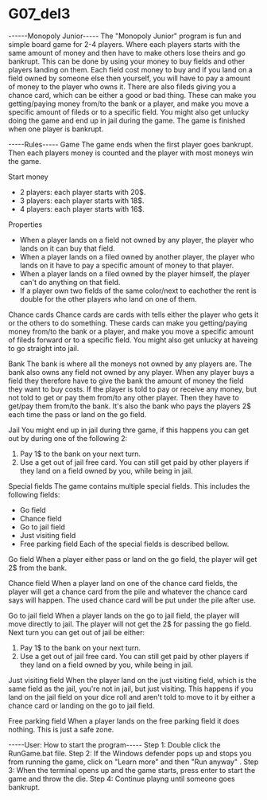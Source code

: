 # G07_del3
------Monopoly Junior-----
The "Monopoly Junior" program is fun and simple board game for 2-4 players. Where each players starts with the same amount of money and then have to make others lose theirs and go bankrupt. This can be done by using your money to buy fields and other players landing on them. Each field cost money to buy and if you land on a field owned by someone else then yourself, you will have to pay a amount of money to the player who owns it. There are also fileds giving you a chance card, which can be either a good or bad thing. These can make you getting/paying money from/to the bank or a player, and make you move a specific amount of fileds or to a specific field. You might also get unlucky doing the game and end up in jail during the game. The game is finished when one player is bankrupt.

-----Rules-----
Game
The game ends when the first player goes bankrupt. Then each players money is counted and the player with most moneys win the game.

Start money 
- 2 players: each player starts with 20$.
- 3 players: each player starts with 18$.
- 4 players: each player starts with 16$.

Properties
- When a player lands on a field not owned by any player, the player who lands on it can buy that field.  
- When a player lands on a filed owned by another player, the player who lands on it have to pay a specific amount of money to that player.
- When a player lands on a filed owned by the player himself, the player can't do anything on that field.
- If a player own two fields of the same color/next to eachother the rent is double for the other players who land on one of them.

Chance cards
Chance cards are cards with tells either the player who gets it or the others to do something. These cards can make you getting/paying money from/to the bank or a player, and make you move a specific amount of fileds forward or to a specific field. You might also get unlucky at haveing to go straight into jail.

Bank
The bank is where all the moneys not owned by any players are. The bank also owns any field not owned by any player. When any player buys a field they therefore have to give the bank the amount of money the field they want to buy costs. If the player is told to pay or receive any money, but not told to get or pay them from/to any other player. Then they have to get/pay them from/to the bank. It's also the bank who pays the players 2$ each time the pass or land on the go field. 

Jail
You might end up in jail during thre game, if this happens you can get out by during one of the following 2:
1) Pay 1$ to the bank on your next turn.
2) Use a get out of jail free card.
You can still get paid by other players if they land on a field owned by you, while being in jail.

Special fields
The game contains multiple special fields. This includes the following fields:
- Go field
- Chance field
- Go to jail field
- Just visiting field
- Free parking field
Each of the special fields is described bellow.

Go field
When a player either pass or land on the go field, the player will get 2$ from the bank.

Chance field
When a player land on one of the chance card fields, the player will get a chance card from the pile and whatever the chance card says will happen. The used chance card will be put under the pile after use.

Go to jail field
When a player lands on the go to jail field, the player will move directly to jail. The player will not get the 2$ for passing the go field. Next turn you can get out of jail be either:
1) Pay 1$ to the bank on your next turn.
2) Use a get out of jail free card.
You can still get paid by other players if they land on a field owned by you, while being in jail.

Just visiting field
When the player land on the just visiting field, which is the same field as the jail, you're not in jail, but just visiting. This happens if you land on the jail field on your dice roll and aren't told to move to it by either a chance card or landing on the go to jail field.

Free parking field
When a player lands on the free parking field it does nothing. This is just a safe zone.

-----User: How to start the program-----
Step 1: Double click the RunGame.bat file. 
Step 2: If the Windows defender pops up and stops you from running the game, click on "Learn more" and then "Run anyway" .
Step 3: When the terminal opens up and the game starts, press enter to start the game and throw the die. 
Step 4: Continue playng until someone goes bankrupt.